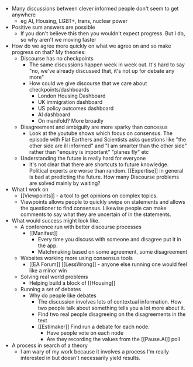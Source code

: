 - Many discussions between clever informed people don't seem to get anywhere
	- eg AI, Housing, LGBT+, trans, nuclear power
- Positive sum answers are possible
	- If you don't believe this then you wouldn't expect progress. But I do, so why aren't we moving faster
- How do we agree more quickly on what we agree on and so make progress on that? My theories:
	- Discourse has no checkpoints
		- The same discussions happen week in week out. It's hard to say "no, we've already discussed that, it's not up for debate any more"
		- How could we give discourse that we care about checkpoints/dashboards
			- London Housing Dashboard
			- UK immigration dashboard
			- US policy outcomes dashboard
			- AI dashboard
			- On manifold? More broadly
	- Disagreement and ambiguity are more sparky than concesus
		- Look at the youtube shows which focus on consensus. The episode with Flat Earthers and Scientists asks questions like "the other side are ill informed" and "I am smarter than the other side" rather than "enquiry is important" "planes fly" etc
	- Understanding the future is really hard for everyone
		- It's not clear that there are shortcuts to future knowledge. Political experts are worse than random. [[Expertise]] in general is bad at predicting the future. How many Discourse problems are solved mainly by waiting?
- What I work on
	- [[Viewpoints]] - a tool to get opinions on complex topics.
	- Viewpoints allows people to quickly swipe on statements and allows the questioner to find consensus. Likewise people can make comments to say what  they are uncertain of in the statements.
- What would success might look like.
	- A conference run with better discourse processes
		- [[Manifest]]
			- Every time you discuss with someone and disagree put it in the app.
			- Matchmaking based on some agreement, some disagreement
	- Websites working more using consensus tools
		- [[EA Forum]] [[LessWrong]] - anyone else running one would feel like a minor win
	- Solving real world problems
		- Helping build a block of [[Housing]]
	- Running a set of debates
		- Why do people like debates
			- The discussion involves lots of contextual information. How two people talk about something tells you a lot more about it.
			- Find two real people disagreeing on the disagreements in the text
			- [[Estimaker]] Find run a debate for each node.
				- Have people vote on each node
				- Are they recording the values from the [[Pause.AI]] poll
- A process in search of a theory
	- I am wary of my work because it involves a process I'm really interested in but doesn't necessarily yield results.
